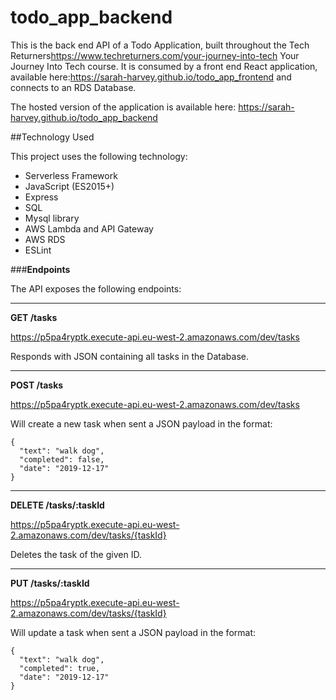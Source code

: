 # todo_app_backend

This is the back end API of a Todo Application, built throughout the Tech Returners<https://www.techreturners.com/your-journey-into-tech> Your Journey Into Tech course. It is consumed by a front end React application, available here:<https://sarah-harvey.github.io/todo_app_frontend>  and connects to an RDS Database.

The hosted version of the application is available here: https://sarah-harvey.github.io/todo_app_backend

##Technology Used

This project uses the following technology:

* Serverless Framework
* JavaScript (ES2015+)
* Express
* SQL
* Mysql library
* AWS Lambda and API Gateway
* AWS RDS
* ESLint

###__Endpoints__

The API exposes the following endpoints:

-----------------------------------------------------------------------------------------

__GET /tasks__

https://p5pa4ryptk.execute-api.eu-west-2.amazonaws.com/dev/tasks

Responds with JSON containing all tasks in the Database.

-----------------------------------------------------------------------------------------

__POST /tasks__

https://p5pa4ryptk.execute-api.eu-west-2.amazonaws.com/dev/tasks

Will create a new task when sent a JSON payload in the format:
```
{
  "text": "walk dog",
  "completed": false,
  "date": "2019-12-17"
}
```

-----------------------------------------------------------------------------------------

__DELETE /tasks/:taskId__

https://p5pa4ryptk.execute-api.eu-west-2.amazonaws.com/dev/tasks/{taskId}

Deletes the task of the given ID.

-----------------------------------------------------------------------------------------

__PUT /tasks/:taskId__

https://p5pa4ryptk.execute-api.eu-west-2.amazonaws.com/dev/tasks/{taskId}

Will update a task when sent a JSON payload in the format:
```
{
  "text": "walk dog",
  "completed": true,
  "date": "2019-12-17"
}
```
